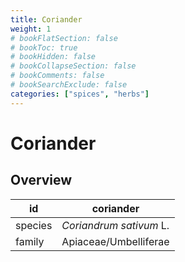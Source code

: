 ```yaml
---
title: Coriander
weight: 1
# bookFlatSection: false
# bookToc: true
# bookHidden: false
# bookCollapseSection: false
# bookComments: false
# bookSearchExclude: false
categories: ["spices", "herbs"]
---
```


# Coriander
## Overview

|   id  |       coriander       |
|-------|-----------------------|
|species|*Coriandrum sativum* L.|
| family| Apiaceae/Umbelliferae |